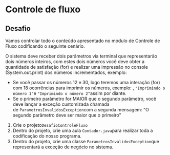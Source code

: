 # Controle de fluxo

Desafio
---------------------------

Vamos controlar todo o conteúdo apresentado no módulo de Controle de Fluxo codificando o seguinte cenário.

O sistema deve receber dois parâmetros via terminal que representarão dois números inteiros, com estes dois números você deve obter a quantidade de satisfação (for) e realizar uma impressão no console (System.out.print) dos números incrementados, exemplo:

* Se você passar os números 12 e 30, logo teremos uma interação (for) com 18 ocorrências para imprimir os números, exemplo: , `"Imprimindo o número 1"`e `"Imprimindo o número 2"`assim por diante.
* Se o primeiro parâmetro for MAIOR que o segundo parâmetro, você deve lançar a exceção customizada chamada de `ParametrosInvalidosException`com a segunda mensagem: "O segundo parâmetro deve ser maior que o primeiro"
1. Crie o projeto`DesafioControleFluxo`
2. Dentro do projeto, crie uma aula `Contador.java`para realizar toda a codificação do nosso programa.
3. Dentro do projeto, crie uma classe `ParametrosInvalidosException`que representará a exceção de negócio no sistema.
